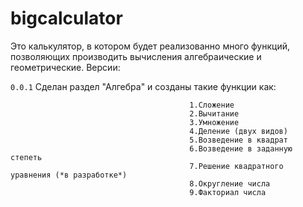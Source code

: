 # bigcalculator
Это калькулятор, в котором будет реализованно много функций, позволяющих производить вычисления алгебраические и геометрические.
Версии:

```0.0.1``` Сделан раздел "Алгебра" и созданы такие функции как:

                                            1.Сложение
                                            2.Вычитание
                                            3.Умножение
                                            4.Деление (двух видов)
                                            5.Возведение в квадрат
                                            6.Возведение в заданную степеть
                                            7.Решение квадратного уравнения (*в разработке*)
                                            8.Округление числа
                                            9.Факториал числа

